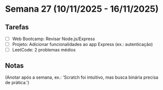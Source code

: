 # Semana 27 (10/11/2025 - 16/11/2025)

## Tarefas
- [ ] Web Bootcamp: Revisar Node.js/Express
- [ ] Projeto: Adicionar funcionalidades ao app Express (ex.: autenticação)
- [ ] LeetCode: 2 problemas médios

## Notas
(Anotar após a semana, ex.: 'Scratch foi intuitivo, mas busca binária precisa de prática.')